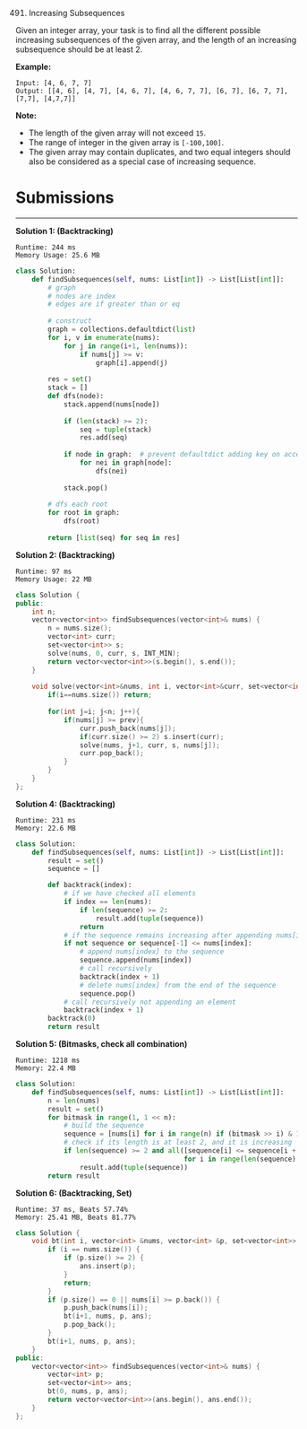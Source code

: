 491. Increasing Subsequences

Given an integer array, your task is to find all the different possible increasing subsequences of the given array, and the length of an increasing subsequence should be at least 2.

 

**Example:**
```
Input: [4, 6, 7, 7]
Output: [[4, 6], [4, 7], [4, 6, 7], [4, 6, 7, 7], [6, 7], [6, 7, 7], [7,7], [4,7,7]]
```

**Note:**

* The length of the given array will not exceed `15`.
* The range of integer in the given array is `[-100,100]`.
* The given array may contain duplicates, and two equal integers should also be considered as a special case of increasing sequence.

# Submissions
---
**Solution 1: (Backtracking)**
```
Runtime: 244 ms
Memory Usage: 25.6 MB
```
```python
class Solution:
    def findSubsequences(self, nums: List[int]) -> List[List[int]]:
        # graph 
        # nodes are index
        # edges are if greater than or eq
        
        # construct
        graph = collections.defaultdict(list)
        for i, v in enumerate(nums):
            for j in range(i+1, len(nums)):
                if nums[j] >= v:
                    graph[i].append(j)
        
        res = set()
        stack = []
        def dfs(node):
            stack.append(nums[node])
            
            if (len(stack) >= 2):
                seq = tuple(stack)
                res.add(seq)
            
            if node in graph:  # prevent defaultdict adding key on access
                for nei in graph[node]:
                    dfs(nei)
            
            stack.pop()
        
        # dfs each root 
        for root in graph:
            dfs(root)
            
        return [list(seq) for seq in res]
```

**Solution 2: (Backtracking)**
```
Runtime: 97 ms
Memory Usage: 22 MB
```
```c++
class Solution {
public:
    int n;
    vector<vector<int>> findSubsequences(vector<int>& nums) {
        n = nums.size();
        vector<int> curr;
        set<vector<int>> s;
        solve(nums, 0, curr, s, INT_MIN);
        return vector<vector<int>>(s.begin(), s.end());
    }
    
    void solve(vector<int>&nums, int i, vector<int>&curr, set<vector<int>>&s, int prev){
        if(i==nums.size()) return;
        
        for(int j=i; j<n; j++){
            if(nums[j] >= prev){
                curr.push_back(nums[j]);
                if(curr.size() >= 2) s.insert(curr);
                solve(nums, j+1, curr, s, nums[j]);
                curr.pop_back();
            }
        }     
    }
};
```

**Solution 4: (Backtracking)**
```
Runtime: 231 ms
Memory: 22.6 MB
```
```python
class Solution:
    def findSubsequences(self, nums: List[int]) -> List[List[int]]:
        result = set()
        sequence = []

        def backtrack(index):
            # if we have checked all elements
            if index == len(nums):
                if len(sequence) >= 2:
                    result.add(tuple(sequence))
                return
            # if the sequence remains increasing after appending nums[index]
            if not sequence or sequence[-1] <= nums[index]:
                # append nums[index] to the sequence
                sequence.append(nums[index])
                # call recursively
                backtrack(index + 1)
                # delete nums[index] from the end of the sequence
                sequence.pop()
            # call recursively not appending an element
            backtrack(index + 1)
        backtrack(0)
        return result
```

**Solution 5: (Bitmasks, check all combination)**
```
Runtime: 1218 ms
Memory: 22.4 MB
```
```python
class Solution:
    def findSubsequences(self, nums: List[int]) -> List[List[int]]:
        n = len(nums)
        result = set()
        for bitmask in range(1, 1 << n):
            # build the sequence
            sequence = [nums[i] for i in range(n) if (bitmask >> i) & 1]
            # check if its length is at least 2, and it is increasing
            if len(sequence) >= 2 and all([sequence[i] <= sequence[i + 1]
                                          for i in range(len(sequence) - 1)]):
                result.add(tuple(sequence))
        return result
```

**Solution 6: (Backtracking, Set)**
```
Runtime: 37 ms, Beats 57.74%
Memory: 25.41 MB, Beats 81.77%
```
```c++
class Solution {
    void bt(int i, vector<int> &nums, vector<int> &p, set<vector<int>> &ans) {
        if (i == nums.size()) {
            if (p.size() >= 2) {
                ans.insert(p);
            }
            return;
        }
        if (p.size() == 0 || nums[i] >= p.back()) {
            p.push_back(nums[i]);
            bt(i+1, nums, p, ans);
            p.pop_back();
        }
        bt(i+1, nums, p, ans);
    }
public:
    vector<vector<int>> findSubsequences(vector<int>& nums) {
        vector<int> p;
        set<vector<int>> ans;
        bt(0, nums, p, ans);
        return vector<vector<int>>(ans.begin(), ans.end());
    }
};
```
